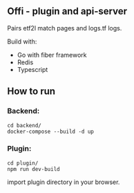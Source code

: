## Offi - plugin and api-server

Pairs etf2l match pages and logs.tf logs.

Build with:
- Go with fiber framework
- Redis
- Typescript

## How to run
### Backend:
```shell
cd backend/
docker-compose --build -d up
```
### Plugin:
```shell
cd plugin/
npm run dev-build
```
import plugin directory in your browser.